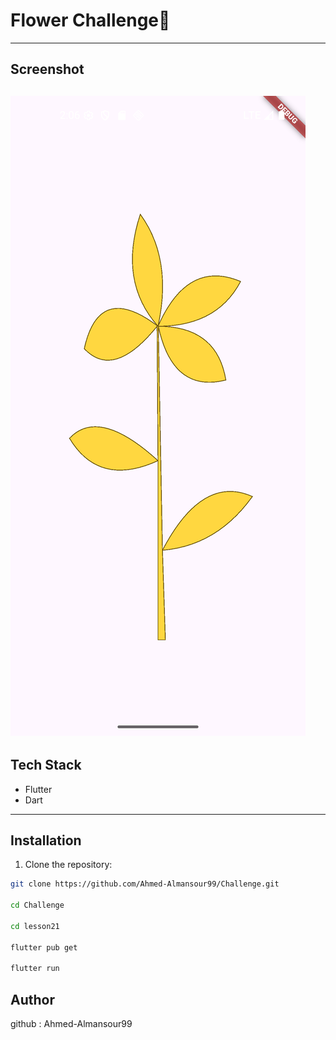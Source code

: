 # Flower Challenge🌻
---
## Screenshot
![App Screenshot](lesson21/assets/screenshots/1.png)
---
## Tech Stack
- Flutter
- Dart
---
## Installation
1. Clone the repository:
```bash
git clone https://github.com/Ahmed-Almansour99/Challenge.git

cd Challenge

cd lesson21

flutter pub get

flutter run
```
## Author

github : Ahmed-Almansour99
 

